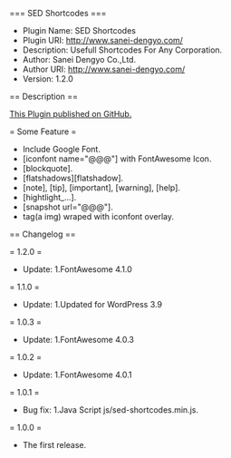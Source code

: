 === SED Shortcodes ===
* Plugin Name: SED Shortcodes
* Plugin URI: http://www.sanei-dengyo.com/
* Description: Usefull Shortcodes For Any Corporation.
* Author: Sanei Dengyo Co.,Ltd.
* Author URI: http://www.sanei-dengyo.com/
* Version: 1.2.0

== Description ==

[This Plugin published on GitHub.](https://github.com/sanei-dengyo-jyoho/sed-shortcodes/)

= Some Feature =

* Include Google Font.
* [iconfont name="@@@"] with FontAwesome Icon.
* [blockquote].
* [flatshadows][flatshadow].
* [note], [tip], [important], [warning], [help].
* [hightlight_...].
* [snapshot url="@@@"].
* tag(a img) wraped with iconfont overlay.

== Changelog ==

= 1.2.0 =
* Update:
 1.FontAwesome 4.1.0

= 1.1.0 =
* Update:
 1.Updated for WordPress 3.9

= 1.0.3 =
* Update:
 1.FontAwesome 4.0.3

= 1.0.2 =
* Update:
 1.FontAwesome 4.0.1

= 1.0.1 =
* Bug fix:
 1.Java Script js/sed-shortcodes.min.js.

= 1.0.0 =
* The first release.

